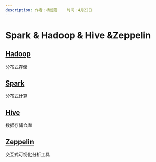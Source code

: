 ```yaml
---
description: 作者：杨煜涵    时间：4月22日
---
```


# Spark & Hadoop & Hive &Zeppelin

## [Hadoop](hadoop.md)

分布式存储

## [Spark](spark/)

分布式计算

## [Hive](spark/)

数据存储仓库

## [Zeppelin](zeppelin/)

交互式可视化分析工具

